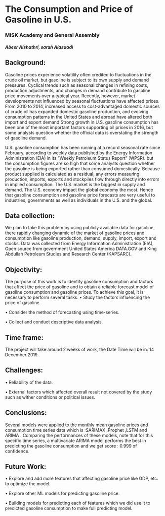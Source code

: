 # The Consumption and Price of Gasoline in U.S.
### MiSK Academy and General Assembly
##### Abeer Alshathri, sarah Alasaadi



## Background:

Gasoline prices experience volatility often credited to fluctuations in the crude oil market, but gasoline is subject to its own supply and demand pressures. Cyclical trends such as seasonal changes in refining costs, production adjustments, and changes in demand contribute to gasoline price movements over a typical year. Recently, however, market developments not influenced by seasonal fluctuations have affected prices. From 2010 to 2014, increased access to cost-advantaged domestic sources of crude oil has expanded domestic gasoline production, and evolving consumption patterns in the United States and abroad have altered both import and export demand.Strong growth in U.S. gasoline consumption has been one of the most important factors supporting oil prices in 2016, but some analysts question whether the official data is overstating the strength of gasoline demand.

U.S. gasoline consumption has been running at a record seasonal rate since February, according to weekly data published by the Energy Information Administration (EIA) in its “Weekly Petroleum Status Report” (WPSR). but the consumption figures are so high that some analysts question whether the gasoline is being exported rather than consumed domestically. Because product supplied is calculated as a residual, any errors measuring production, imports, exports and stockpiles flow through directly into errors in implied consumption. The U.S. market is the biggest in supply and demand. The U.S. economy impact the global economy the most. Hence that gasoline consumption and gasoline price forecasts are very useful to industries, governments as well as individuals in the U.S. and the global.


## Data collection:  

We plan to take this problem by using publicly available data for gasoline, there rapidly changing dynamic of the market of gasoline prices and consumption like gasoline production, demand, supply, import, export and stocks. Data was collected from Energy Information Administration (EIA), Open source from government United States America DATA.GOV and King Abdullah Petroleum Studies and Research Center (KAPSARC).



## Objectivity:

The purpose of this work is to identify gasoline consumption and factors that affect the price of gasoline and to obtain a reliable forecast model of gasoline consumption and gasoline prices. To achieve this goal, it is necessary to perform several tasks:
• Study the factors influencing the price of gasoline.

• Consider the method of forecasting using time-series.

• Collect and conduct descriptive data analysis.



## Time frame:

The project will take around 2 weeks of work, the Date Time will be in: 14 December 2019. 



## Challenges:

• Reliability of the data.

• External factors which affected overall result not covered by the study such as wither conditions or political issues.



## Conclusions:

Several models were applied to the monthly mean gasoline prices and consumption time series data which is :SARIMAX ,Prophet ,LSTM and ARIMA . Comparing the performances of these models,  note that for this specific time series, a multivariate ARIMA model performs the best in predicting the gasoline consumption and we get score : 0.999 of confidence.



## Future Work:


• Explore and add more features that affecting gasoline price like  GDP, etc. to optimize the model.

• Explore other ML models for predicting gasoline price.

• Building models for predicting each of features which we did use it to predicted gasoline consumption to make full predicting model.
